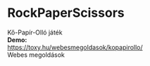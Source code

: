 # RockPaperScissors
Kő-Papír-Olló játék
<br>
**Demo:**
<br>
https://toxy.hu/webesmegoldasok/kopapirollo/
<br>
Webes megoldások
